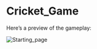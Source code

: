 # Cricket_Game

Here’s a preview of the gameplay:

![Starting_page](https://github.com/user-attachments/assets/4aed834a-32b0-4d1f-97e9-2046a87b5ba3)
